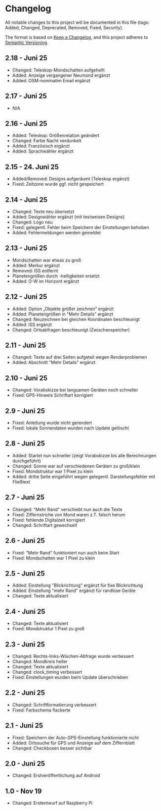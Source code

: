 # Changelog
All notable changes to this project will be documented in this file (tags: Added, Changed, Deprecated, Removed, Fixed, Security).

The format is based on [Keep a Changelog](https://keepachangelog.com/en/1.0.0/),
and this project adheres to [Semantic Versioning](https://semver.org/spec/v2.0.0.html).


## 2.18 - Juni 25
- Changed: Teleskop-Mondschatten aufgehellt
- Added: Anzeige vergangener Neumond ergänzt
- Added: OSM-nominatim Email ergänzt

## 2.17 - Juni 25
- N/A

## 2.16 - Juni 25
- Added: Teleskop: Größenrelation geändert
- Changed: Farbe Nacht verdunkelt
- Added: Französisch ergänzt
- Added: Sprachwähler ergänzt

## 2.15 - 24. Juni 25
- Added/Removed: Designs aufgeräumt (Teleskop ergänzt)
- Fixed: Zeitzone wurde ggf. nicht gespeichert

## 2.14 - Juni 25
- Changed: Texte neu übersetzt
- Added: Designwähler ergänzt (mit testweisen Designs)
- Changed: Logo neu
- Fixed: gelegentl. Fehler beim Speichern der Einstellungen behoben
- Added: Fehlermeldungen werden gemeldet

## 2.13 - Juni 25
- Mondschatten war etwas zu groß
- Added: Merkur ergänzt
- Removed: ISS entfernt
- Planetengrößen durch -helligkeiten ersetzt
- Added: O-W im Horizont ergänzt

## 2.12 - Juni 25
- Added: Option „Objekte größer zeichnen“ ergänzt
- Added: Planetengrößen in "Mehr Details" ergänzt
- Changed: Neuzeichnen bei gleichen Koordinaten beschleunigt
- Added: ISS ergänzt
- Changed: Ortsabfragen beschleunigt (Zwischenspeicher)

## 2.11 - Juni 25
- Changed: Texte auf drei Seiten aufgeteil wegen Renderproblemen
- Added: Abschnitt "Mehr Details" ergänzt

## 2.10 - Juni 25
- Changed: Vorabskizze bei langsamen Geräten noch schneller
- Fixed: GPS-Hinweis Schriftart korrigiert

## 2.9 - Juni 25
- Fixed: Anleitung wurde nicht gerendert
- Fixed: lokale Sonnendaten wurden nach Update gelöscht

## 2.8 - Juni 25
- Added: Startet nun schneller (zeigt Vorabskizze bis alle Berechnungen durchgeführt)
- Changed: Sonne war auf verschiedenen Geräten zu groß/klein
- Fixed: Mondstruktur war 1 Pixel zu klein
- Added: dritte Seite eingeführt wegen gelegentl. Darstellungsfehler mit Fließtext

## 2.7 - Juni 25
- Changed: "Mehr Rand" verschiebt nun auch die Texte
- Fixed: Ziffernstriche von Mond waren z.T. falsch herum
- Fixed: fehlende Digitalzeit korrigiert
- Changed: Schriftart gewechselt

## 2.6 - Juni 25
- Fixed: "Mehr Rand" funktioniert nun auch beim Start
- Fixed: Mondschatten war 1 Pixel zu klein

## 2.5 - Juni 25
- Added: Einstellung "Blickrichtung" ergänzt für fixe Blickrichtung
- Added: Einstellung "mehr Rand" ergänzt für randlose Geräte
- Changed: Texte aktualisiert

## 2.4 - Juni 25
- Changed: Texte aktualisiert
- Fixed: Mondstruktur 1 Pixel zu groß

## 2.3 - Juni 25
- Changed: Rechts-links-Wischen-Abfrage wurde verbessert
- Changed: Mondkreis heller
- Changed: Texte aktualisiert
- Changed: clock_timing verbessert
- Fixed: Einstellungen wurden beim Update überschrieben

## 2.2 - Juni 25
- Changed: Schriftformatierung verbessert
- Fixed: Farbschema flackerte

## 2.1 - Juni 25
- Fixed: Speichern der Auto-GPS-Einstellung funktionierte nicht
- Added: Ortssuche für GPS und Anzeige auf dem Ziffernblatt
- Changed: Checkboxen besser sichtbar

## 2.0 - Juni 25
- Changed: Erstveröffentlichung auf Android

## 1.0 - Nov 19
- Changed: Erstentwurf auf Raspberry Pi
